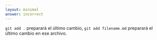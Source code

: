 ```yaml
---
layout: minimal
answer: incorrect
---
```


<!-- `git add .` will stage the last change, `git add filename.md` will stage the last change in that file. -->
`git add .` preparará el último cambio, `git add filename.md` preparará el último cambio en ese archivo.